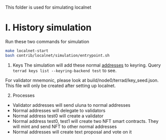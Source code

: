 This folder is used for simulating localnet

# I. History simulation
Run these two commands for simulation

```sh
make localnet-start
bash contrib/localnet/simulation/entrypoint.sh
```

1. Keys
The simulation will add these normal [addresses](simulation/keys.json) to keyring. Query `terrad keys list --keyring-backend test` to see.

For validator mnemonic, please look at build/node0/terrad/key_seed.json. This file will only be created after setting up localnet.

2. Processes
* Validator addresses will send uluna to normal addresses
* Normal addresses will delegate to validators
* Normal address test0 will create a validator
* Normal address test0, test1 will create two NFT smart contracts. They will mint and send NFT to other normal addresses
* Normal addresses will create text proposal and vote on it